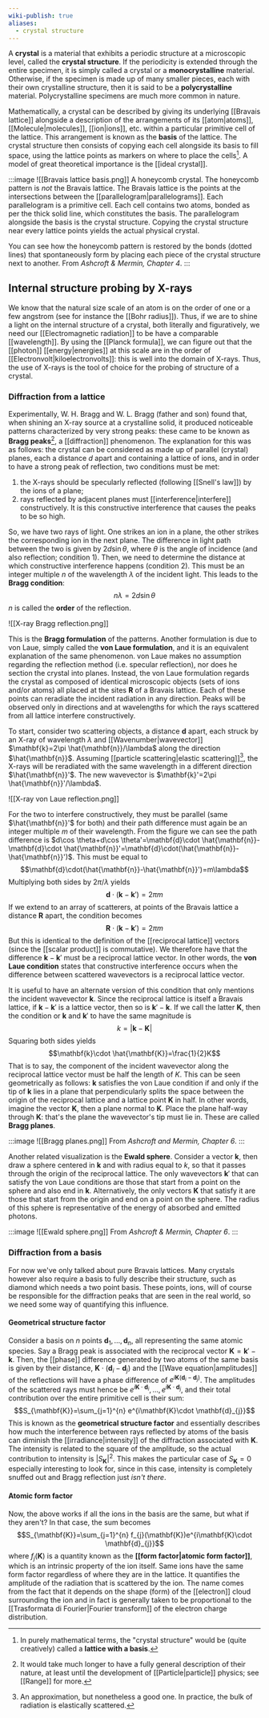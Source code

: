 ```yaml
---
wiki-publish: true
aliases:
  - crystal structure
---
```

A **crystal** is a material that exhibits a periodic structure at a microscopic level, called the **crystal structure**. If the periodicity is extended through the entire specimen, it is simply called a crystal or a **monocrystalline** material. Otherwise, if the specimen is made up of many smaller pieces, each with their own crystalline structure, then it is said to be a **polycrystalline** material. Polycrystalline specimens are much more common in nature.

Mathematically, a crystal can be described by giving its underlying [[Bravais lattice]] alongside a description of the arrangements of its [[atom|atoms]], [[Molecule|molecules]], [[ion|ions]], etc. within a particular primitive cell of the lattice. This arrangement is known as the **basis** of the lattice. The crystal structure then consists of copying each cell alongside its basis to fill space, using the lattice points as markers on where to place the cells[^1]. A model of great theoretical importance is the [[ideal crystal]].

:::image
![[Bravais lattice basis.png]]
A honeycomb crystal. The honeycomb pattern is *not* the Bravais lattice. The Bravais lattice is the points at the intersections between the [[parallelogram|parallelograms]]. Each parallelogram is a primitive cell. Each cell contains two atoms, bonded as per the thick solid line, which constitutes the basis. The parallelogram alongside the basis is the crystal structure. Copying the crystal structure near every lattice points yields the actual physical crystal.

You can see how the honeycomb pattern is restored by the bonds (dotted lines) that spontaneously form by placing each piece of the crystal structure next to another. From *Ashcroft & Mermin, Chapter 4*.
:::
## Internal structure probing by X-rays
We know that the natural size scale of an atom is on the order of one or a few angstrom (see for instance the [[Bohr radius]]). Thus, if we are to shine a light on the internal structure of a crystal, both literally and figuratively, we need our [[Electromagnetic radiation]] to be have a comparable [[wavelength]]. By using the [[Planck formula]], we can figure out that the [[photon]] [[energy|energies]] at this scale are in the order of [[Electronvolt|kiloelectronvolts]]: this is well into the domain of X-rays. Thus, the use of X-rays is the tool of choice for the probing of structure of a crystal.
### Diffraction from a lattice
Experimentally, W. H. Bragg and W. L. Bragg (father and son) found that, when shining an X-ray source at a crystalline solid, it produced noticeable patterns characterized by very strong peaks: these came to be known as **Bragg peaks**[^2], a [[diffraction]] phenomenon. The explanation for this was as follows: the crystal can be considered as made up of parallel (crystal) planes, each a distance $d$ apart and containing a lattice of ions, and in order to have a strong peak of reflection, two conditions must be met:
1. the X-rays should be specularly reflected (following [[Snell's law]]) by the ions of a plane;
2. rays reflected by adjacent planes must [[interference|interfere]] constructively. It is this constructive interference that causes the peaks to be so high.

So, we have two rays of light. One strikes an ion in a plane, the other strikes the corresponding ion in the next plane. The difference in light path between the two is given by $2d\sin \theta$, where $\theta$ is the angle of incidence (and also reflection; condition 1). Then, we need to determine the distance at which constructive interference happens (condition 2). This must be an integer multiple $n$ of the wavelength $\lambda$ of the incident light. This leads to the **Bragg condition**:
$$n\lambda=2d\sin \theta$$
$n$ is called the **order** of the reflection.

![[X-ray Bragg reflection.png]]

This is the **Bragg formulation** of the patterns. Another formulation is due to von Laue, simply called the **von Laue formulation**, and it is an equivalent explanation of the same phenomenon. von Laue makes no assumption regarding the reflection method (i.e. specular reflection), nor does he section the crystal into planes. Instead, the von Laue formulation regards the crystal as composed of identical microscopic objects (sets of ions and/or atoms) all placed at the sites $\mathbf{R}$ of a Bravais lattice. Each of these points can reradiate the incident radiation in any direction. Peaks will be observed only in directions and at wavelengths for which the rays scattered from all lattice interfere constructively.

To start, consider two scattering objects, a distance $\mathbf{d}$ apart, each struck by an X-ray of wavelength $\lambda$ and [[Wavenumber|wavevector]] $\mathbf{k}=2\pi \hat{\mathbf{n}}/\lambda$ along the direction $\hat{\mathbf{n}}$. Assuming [[particle scattering|elastic scattering]][^3], the X-rays will be reradiated with the same wavelength in a different direction $\hat{\mathbf{n}}'$. The new wavevector is $\mathbf{k}'=2\pi \hat{\mathbf{n}}'/\lambda$.

![[X-ray von Laue reflection.png]]

For the two to interfere constructively, they must be parallel (same $\hat{\mathbf{n}}'$ for both) and their path difference must again be an integer multiple $m$ of their wavelength. From the figure we can see the path difference is $d\cos \theta+d\cos \theta'=\mathbf{d}\cdot \hat{\mathbf{n}}-\mathbf{d}\cdot \hat{\mathbf{n}}'=\mathbf{d}\cdot(\hat{\mathbf{n}}-\hat{\mathbf{n}}')$. This must be equal to
$$\mathbf{d}\cdot(\hat{\mathbf{n}}-\hat{\mathbf{n}}')=m\lambda$$
Multiplying both sides by $2\pi/\lambda$ yields
$$\mathbf{d}\cdot(\mathbf{k}-\mathbf{k}')=2\pi m$$
If we extend to an array of scatterers, at points of the Bravais lattice a distance $\mathbf{R}$ apart, the condition becomes
$$\mathbf{R}\cdot(\mathbf{k}-\mathbf{k}')=2\pi m$$
But this is identical to the definition of the [[reciprocal lattice]] vectors (since the [[scalar product]] is commutative). We therefore have that the difference $\mathbf{k}-\mathbf{k}'$ must be a reciprocal lattice vector. In other words, the **von Laue condition** states that constructive interference occurs when the difference between scattered wavevectors is a reciprocal lattice vector.

It is useful to have an alternate version of this condition that only mentions the incident wavevector $\mathbf{k}$. Since the reciprocal lattice is itself a Bravais lattice, if $\mathbf{k}-\mathbf{k}'$ is a lattice vector, then so is $\mathbf{k}'-\mathbf{k}$. If we call the latter $\mathbf{K}$, then the condition or $\mathbf{k}$ and $\mathbf{k}'$ to have the same magnitude is
$$k=\lvert \mathbf{k}-\mathbf{K} \rvert $$
Squaring both sides yields
$$\mathbf{k}\cdot \hat{\mathbf{K}}=\frac{1}{2}K$$
That is to say, the component of the incident wavevector along the reciprocal lattice vector must be half the length of $K$. This can be seen geometrically as follows: $\mathbf{k}$ satisfies the von Laue condition if and only if the tip of $\mathbf{k}$ lies in a plane that perpendicularly splits the space between the origin of the reciprocal lattice and a lattice point $\mathbf{K}$ in half. In other words, imagine the vector $\mathbf{K}$, then a plane normal to $\mathbf{K}$. Place the plane half-way through $\mathbf{K}$: that's the plane the wavevector's tip must lie in. These are called **Bragg planes**.

:::image
![[Bragg planes.png]]
From *Ashcroft and Mermin, Chapter 6*.
:::

Another related visualization is the **Ewald sphere**. Consider a vector $\mathbf{k}$, then draw a sphere centered in $\mathbf{k}$ and with radius equal to $k$, so that it passes through the origin of the reciprocal lattice. The only wavevectors $\mathbf{k}'$ that can satisfy the von Laue conditions are those that start from a point on the sphere and also end in $\mathbf{k}$. Alternatively, the only vectors $\mathbf{K}$ that satisfy it are those that start from the origin and end on a point on the sphere. The radius of this sphere is representative of the energy of absorbed and emitted photons.

:::image
![[Ewald sphere.png]]
From *Ashcroft & Mermin, Chapter 6*.
:::
### Diffraction from a basis
For now we've only talked about pure Bravais lattices. Many crystals however also require a basis to fully describe their structure, such as diamond which needs a two point basis. These points, ions, will of course be responsible for the diffraction peaks that are seen in the real world, so we need some way of quantifying this influence.
#### Geometrical structure factor
Consider a basis on $n$ points $\mathbf{d}_{1},\ldots,\mathbf{d}_{n}$, all representing the same atomic species. Say a Bragg peak is associated with the reciprocal vector $\mathbf{K}=\mathbf{k}'-\mathbf{k}$. Then, the [[phase]] difference generated by two atoms of the same basis is given by their distance, $\mathbf{K}\cdot(\mathbf{d}_{i}-\mathbf{d}_{j})$ and the [[Wave equation|amplitudes]] of the reflections will have a phase difference of $e^{i\mathbf{K}(\mathbf{d}_{i}-\mathbf{d}_{j})}$. The amplitudes of the scattered rays must hence be $e^{i\mathbf{K}\cdot \mathbf{d}_{i}},\ldots,e^{i\mathbf{K}\cdot \mathbf{d}_{j}}$, and their total contribution over the entire primitive cell is their sum:
$$S_{\mathbf{K}}=\sum_{j=1}^{n} e^{i\mathbf{K}\cdot \mathbf{d}_{j}}$$
This is known as the **geometrical structure factor** and essentially describes how much the interference between rays reflected by atoms of the basis can diminish the [[irradiance|intensity]] of the diffraction associated with $\mathbf{K}$. The intensity is related to the square of the amplitude, so the actual contribution to intensity is $\lvert S_{\mathbf{K}} \rvert^{2}$. This makes the particular case of $S_{\mathbf{K}}=0$ especially interesting to look for, since in this case, intensity is completely snuffed out and Bragg reflection just *isn't there*.
#### Atomic form factor
Now, the above works if all the ions in the basis are the same, but what if they aren't? In that case, the sum becomes
$$S_{\mathbf{K}}=\sum_{j=1}^{n} f_{j}(\mathbf{K})e^{i\mathbf{K}\cdot \mathbf{d}_{j}}$$
where $f_{j}(\mathbf{K})$ is a quantity known as the **[[form factor|atomic form factor]]**, which is an intrinsic property of the ion itself. Same ions have the same form factor regardless of where they are in the lattice. It quantifies the amplitude of the radiation that is scattered by the ion. The name comes from the fact that it depends on the shape (form) of the [[electron]] cloud surrounding the ion and in fact is generally taken to be proportional to the [[Trasformata di Fourier|Fourier transform]] of the electron charge distribution.

[^1]: In purely mathematical terms, the "crystal structure" would be (quite creatively) called a **lattice with a basis**.

[^2]: It would take much longer to have a fully general description of their nature, at least until the development of [[Particle|particle]] physics; see [[Range]] for more.

[^3]: An approximation, but nonetheless a good one. In practice, the bulk of radiation is elastically scattered.
